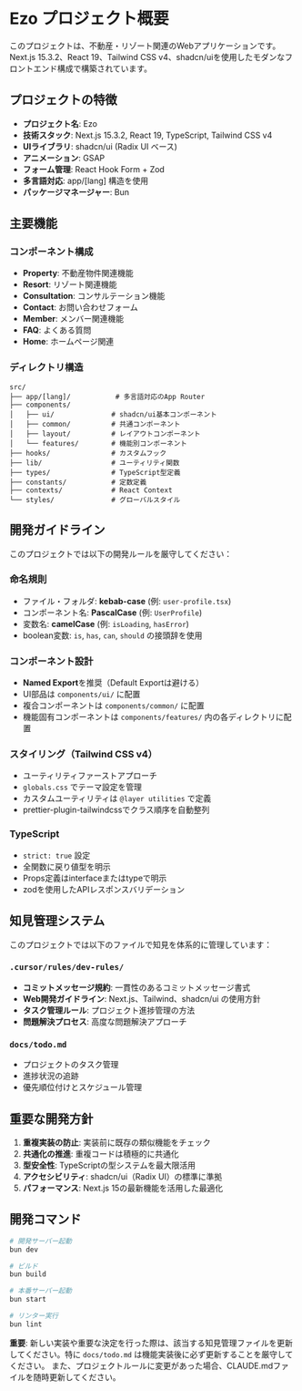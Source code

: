 # Ezo プロジェクト概要

このプロジェクトは、不動産・リゾート関連のWebアプリケーションです。Next.js 15.3.2、React 19、Tailwind CSS v4、shadcn/uiを使用したモダンなフロントエンド構成で構築されています。

## プロジェクトの特徴

- **プロジェクト名**: Ezo
- **技術スタック**: Next.js 15.3.2, React 19, TypeScript, Tailwind CSS v4
- **UIライブラリ**: shadcn/ui (Radix UI ベース)
- **アニメーション**: GSAP
- **フォーム管理**: React Hook Form + Zod
- **多言語対応**: app/[lang] 構造を使用
- **パッケージマネージャー**: Bun

## 主要機能

### コンポーネント構成
- **Property**: 不動産物件関連機能
- **Resort**: リゾート関連機能
- **Consultation**: コンサルテーション機能
- **Contact**: お問い合わせフォーム
- **Member**: メンバー関連機能
- **FAQ**: よくある質問
- **Home**: ホームページ関連

### ディレクトリ構造
```
src/
├── app/[lang]/           # 多言語対応のApp Router
├── components/
│   ├── ui/              # shadcn/ui基本コンポーネント
│   ├── common/          # 共通コンポーネント
│   ├── layout/          # レイアウトコンポーネント
│   └── features/        # 機能別コンポーネント
├── hooks/               # カスタムフック
├── lib/                 # ユーティリティ関数
├── types/               # TypeScript型定義
├── constants/           # 定数定義
├── contexts/            # React Context
└── styles/              # グローバルスタイル
```

## 開発ガイドライン

このプロジェクトでは以下の開発ルールを厳守してください：

### 命名規則
- ファイル・フォルダ: **kebab-case** (例: `user-profile.tsx`)
- コンポーネント名: **PascalCase** (例: `UserProfile`)
- 変数名: **camelCase** (例: `isLoading`, `hasError`)
- boolean変数: `is`, `has`, `can`, `should` の接頭辞を使用

### コンポーネント設計
- **Named Export**を推奨（Default Exportは避ける）
- UI部品は `components/ui/` に配置
- 複合コンポーネントは `components/common/` に配置
- 機能固有コンポーネントは `components/features/` 内の各ディレクトリに配置

### スタイリング（Tailwind CSS v4）
- ユーティリティファーストアプローチ
- `globals.css` でテーマ設定を管理
- カスタムユーティリティは `@layer utilities` で定義
- prettier-plugin-tailwindcssでクラス順序を自動整列

### TypeScript
- `strict: true` 設定
- 全関数に戻り値型を明示
- Props定義はinterfaceまたはtypeで明示
- zodを使用したAPIレスポンスバリデーション

## 知見管理システム

このプロジェクトでは以下のファイルで知見を体系的に管理しています：

### `.cursor/rules/dev-rules/`
- **コミットメッセージ規約**: 一貫性のあるコミットメッセージ書式
- **Web開発ガイドライン**: Next.js、Tailwind、shadcn/ui の使用方針
- **タスク管理ルール**: プロジェクト進捗管理の方法
- **問題解決プロセス**: 高度な問題解決アプローチ

### `docs/todo.md`
- プロジェクトのタスク管理
- 進捗状況の追跡
- 優先順位付けとスケジュール管理

## 重要な開発方針

1. **重複実装の防止**: 実装前に既存の類似機能をチェック
2. **共通化の推進**: 重複コードは積極的に共通化
3. **型安全性**: TypeScriptの型システムを最大限活用
4. **アクセシビリティ**: shadcn/ui（Radix UI）の標準に準拠
5. **パフォーマンス**: Next.js 15の最新機能を活用した最適化

## 開発コマンド

```bash
# 開発サーバー起動
bun dev

# ビルド
bun build

# 本番サーバー起動
bun start

# リンター実行
bun lint
```

**重要**: 新しい実装や重要な決定を行った際は、該当する知見管理ファイルを更新してください。特に `docs/todo.md` は機能実装後に必ず更新することを厳守してください。
また、プロジェクトルールに変更があった場合、CLAUDE.mdファイルを随時更新してください。
